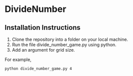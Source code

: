 # DivideNumber

## Installation Instructions

1. Clone the repository into a folder on your local machine.
2. Run the file divide_number_game.py using python.
3. Add an argument for grid size.

For example, 

``` 
python divide_number_game.py 4
```
